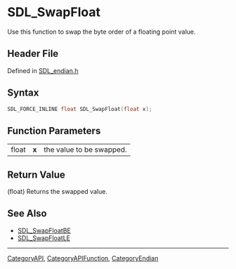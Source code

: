 # SDL_SwapFloat

Use this function to swap the byte order of a floating point value.

## Header File

Defined in [SDL_endian.h](https://github.com/libsdl-org/SDL/blob/SDL2/include/SDL_endian.h)

## Syntax

```c
SDL_FORCE_INLINE float SDL_SwapFloat(float x);
```

## Function Parameters

|       |       |                          |
| ----- | ----- | ------------------------ |
| float | **x** | the value to be swapped. |

## Return Value

(float) Returns the swapped value.

## See Also

- [SDL_SwapFloatBE](SDL_SwapFloatBE)
- [SDL_SwapFloatLE](SDL_SwapFloatLE)






----
[CategoryAPI](CategoryAPI), [CategoryAPIFunction](CategoryAPIFunction), [CategoryEndian](CategoryEndian)

